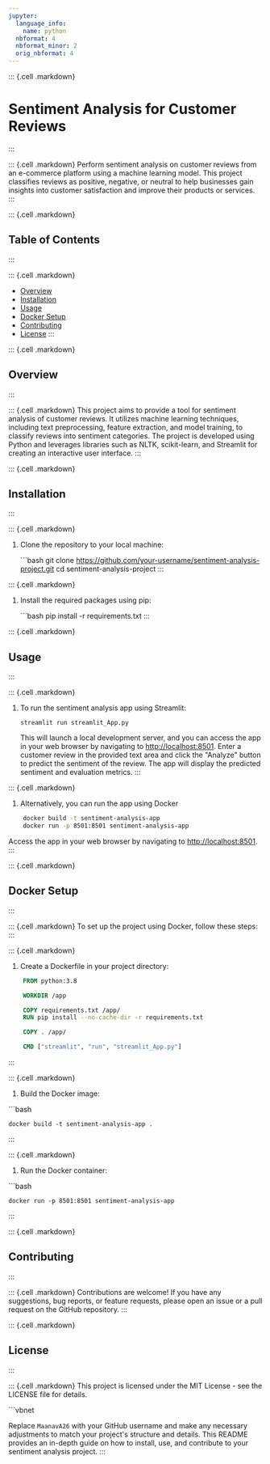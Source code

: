 ```yaml
---
jupyter:
  language_info:
    name: python
  nbformat: 4
  nbformat_minor: 2
  orig_nbformat: 4
---
```


::: {.cell .markdown}
# Sentiment Analysis for Customer Reviews
:::

::: {.cell .markdown}
Perform sentiment analysis on customer reviews from an e-commerce
platform using a machine learning model. This project classifies reviews
as positive, negative, or neutral to help businesses gain insights into
customer satisfaction and improve their products or services.
:::

::: {.cell .markdown}
## Table of Contents
:::

::: {.cell .markdown}
-   [Overview](#overview)
-   [Installation](#installation)
-   [Usage](#usage)
-   [Docker Setup](#docker-setup)
-   [Contributing](#contributing)
-   [License](#license)
:::

::: {.cell .markdown}
## Overview
:::

::: {.cell .markdown}
This project aims to provide a tool for sentiment analysis of customer
reviews. It utilizes machine learning techniques, including text
preprocessing, feature extraction, and model training, to classify
reviews into sentiment categories. The project is developed using Python
and leverages libraries such as NLTK, scikit-learn, and Streamlit for
creating an interactive user interface.
:::

::: {.cell .markdown}
## Installation
:::

::: {.cell .markdown}
1.  Clone the repository to your local machine:

    \`\`\`bash git clone
    <https://github.com/your-username/sentiment-analysis-project.git> cd
    sentiment-analysis-project
:::

::: {.cell .markdown}
1.  Install the required packages using pip:

    \`\`\`bash pip install -r requirements.txt
:::

::: {.cell .markdown}
## Usage
:::

::: {.cell .markdown}
1.  To run the sentiment analysis app using Streamlit:

    `streamlit run streamlit_App.py`

    This will launch a local development server, and you can access the
    app in your web browser by navigating to <http://localhost:8501>.
    Enter a customer review in the provided text area and click the
    \"Analyze\" button to predict the sentiment of the review. The app
    will display the predicted sentiment and evaluation metrics.
:::

::: {.cell .markdown}
1.  Alternatively, you can run the app using Docker

``` bash
    docker build -t sentiment-analysis-app
    docker run -p 8501:8501 sentiment-analysis-app
```

Access the app in your web browser by navigating to
<http://localhost:8501>.
:::

::: {.cell .markdown}
## Docker Setup
:::

::: {.cell .markdown}
To set up the project using Docker, follow these steps:
:::

::: {.cell .markdown}
1.  Create a Dockerfile in your project directory:

``` dockerfile
    FROM python:3.8

    WORKDIR /app

    COPY requirements.txt /app/
    RUN pip install --no-cache-dir -r requirements.txt

    COPY . /app/

    CMD ["streamlit", "run", "streamlit_App.py"]
```
:::

::: {.cell .markdown}
1.  Build the Docker image:

\`\`\`bash

    docker build -t sentiment-analysis-app .
:::

::: {.cell .markdown}
1.  Run the Docker container:

\`\`\`bash

    docker run -p 8501:8501 sentiment-analysis-app
:::

::: {.cell .markdown}
## Contributing
:::

::: {.cell .markdown}
Contributions are welcome! If you have any suggestions, bug reports, or
feature requests, please open an issue or a pull request on the GitHub
repository.
:::

::: {.cell .markdown}
## License
:::

::: {.cell .markdown}
This project is licensed under the MIT License - see the LICENSE file
for details.

\`\`\`vbnet

Replace `MaanavA26` with your GitHub username and make any necessary
adjustments to match your project\'s structure and details. This README
provides an in-depth guide on how to install, use, and contribute to
your sentiment analysis project.
:::
